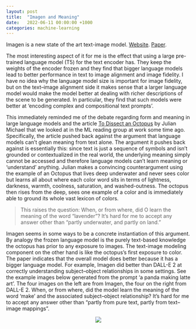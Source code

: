 ```yaml
---
layout: post
title:  "Imagen and Meaning"
date:   2022-06-11 00:00:00 +1000
categories: machine-learning
---
```

Imagen is a new state of the art text-image model. [Website](https://imagen.research.google/). [Paper](https://arxiv.org/abs/2205.11487).

The most interesting aspect of it for me is the effect that using a large pre-trained language model (T5) for the text encoder has. They keep the weights of the encoder frozen and they find that bigger language models lead to better performance in text to image alignment and image fidelity. I have no idea why the language model size is important for image fidelity, but on the text&ndash;image alignment side it makes sense that a larger language model would make the model better at dealing with richer descriptions of the scene to be generated. In particular, they find that such models were better at ‘encoding complex and compositional text prompts’.

This immediately reminded me of the debate regarding form and meaning in large language models and the article [To Dissect an Octopus](https://julianmichael.org/blog/2020/07/23/to-dissect-an-octopus.html) by Julian Michael that we looked at in the ML reading group at work some time ago. Specifically, the article pushed back against the argument that language models can’t glean meaning from text alone. The argument it pushes back against is essentially this: since text is just a sequence of symbols and isn’t grounded or contextualized in the real world, the underlying meaning simply cannot be accessed and therefore language models can’t learn meaning or ‘understand’ anything. Julian makes a convincing counterargument using the example of an Octopus that lives deep underwater and never sees color but learns all about where each color word sits in terms of lightness, darkness, warmth, coolness, saturation, and washed-outness. The octopus then rises from the deep, sees one example of a color and is immediately able to ground its whole vast lexicon of colors.

> This raises the question: When, or from where, did O learn the meaning of the word “lavender”? It’s hard for me to accept any answer other than “partly underwater, and partly on land.”

Imagen seems in some ways to be a concrete instantiation of this argument. By analogy the frozen language model is the purely text-based knowledge the octopus has prior to any exposure to images. The text-image modeling component on the other hand is like the octopus’s first exposure to color. The paper indicates that the overall model does better because it has a bigger language model. For example, Imagen did better than DALL-E 2 at correctly understanding subject&ndash;object relationships in some settings. See the example images below generated from the prompt ‘a panda making latte art’. The four images on the left are from Imagen, the four on the right from DALL-E 2. When, or from where, did the model learn the meaning of the word ‘make’ and the associated subject&ndash;object relationship? It’s hard for me to accept any answer other than “partly from pure text, partly from text&ndash;image mappings”.

<div style="text-align:center"><img src ="https://oadams.github.io/pandas.png"/></div>
